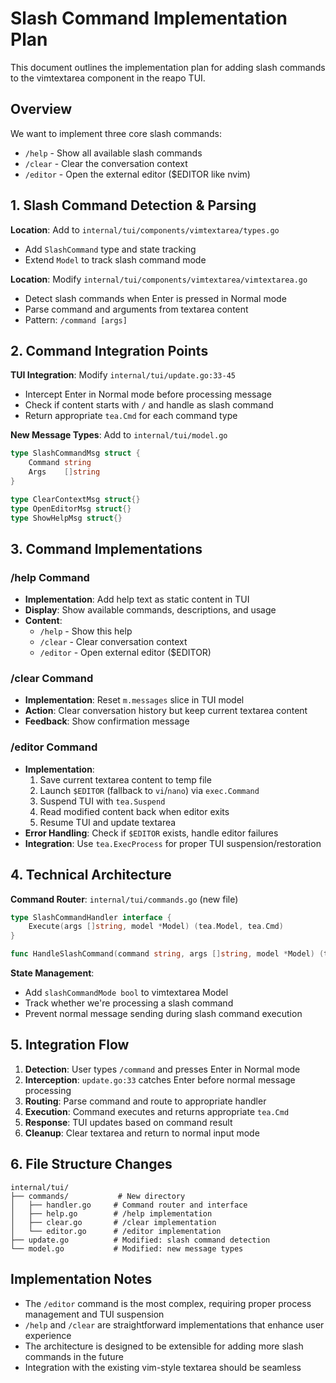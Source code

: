 # Slash Command Implementation Plan

This document outlines the implementation plan for adding slash commands to the vimtextarea component in the reapo TUI.

## Overview

We want to implement three core slash commands:
- `/help` - Show all available slash commands
- `/clear` - Clear the conversation context
- `/editor` - Open the external editor ($EDITOR like nvim)

## 1. Slash Command Detection & Parsing

**Location**: Add to `internal/tui/components/vimtextarea/types.go`
- Add `SlashCommand` type and state tracking
- Extend `Model` to track slash command mode

**Location**: Modify `internal/tui/components/vimtextarea/vimtextarea.go`
- Detect slash commands when Enter is pressed in Normal mode
- Parse command and arguments from textarea content
- Pattern: `/command [args]`

## 2. Command Integration Points

**TUI Integration**: Modify `internal/tui/update.go:33-45`
- Intercept Enter in Normal mode before processing message
- Check if content starts with `/` and handle as slash command
- Return appropriate `tea.Cmd` for each command type

**New Message Types**: Add to `internal/tui/model.go`
```go
type SlashCommandMsg struct {
    Command string
    Args    []string
}

type ClearContextMsg struct{}
type OpenEditorMsg struct{}
type ShowHelpMsg struct{}
```

## 3. Command Implementations

### /help Command
- **Implementation**: Add help text as static content in TUI
- **Display**: Show available commands, descriptions, and usage
- **Content**: 
  - `/help` - Show this help
  - `/clear` - Clear conversation context
  - `/editor` - Open external editor ($EDITOR)

### /clear Command
- **Implementation**: Reset `m.messages` slice in TUI model
- **Action**: Clear conversation history but keep current textarea content
- **Feedback**: Show confirmation message

### /editor Command
- **Implementation**: 
  1. Save current textarea content to temp file
  2. Launch `$EDITOR` (fallback to `vi`/`nano`) via `exec.Command`
  3. Suspend TUI with `tea.Suspend`
  4. Read modified content back when editor exits
  5. Resume TUI and update textarea
- **Error Handling**: Check if `$EDITOR` exists, handle editor failures
- **Integration**: Use `tea.ExecProcess` for proper TUI suspension/restoration

## 4. Technical Architecture

**Command Router**: `internal/tui/commands.go` (new file)
```go
type SlashCommandHandler interface {
    Execute(args []string, model *Model) (tea.Model, tea.Cmd)
}

func HandleSlashCommand(command string, args []string, model *Model) (tea.Model, tea.Cmd)
```

**State Management**: 
- Add `slashCommandMode bool` to vimtextarea Model
- Track whether we're processing a slash command
- Prevent normal message sending during slash command execution

## 5. Integration Flow

1. **Detection**: User types `/command` and presses Enter in Normal mode
2. **Interception**: `update.go:33` catches Enter before normal message processing  
3. **Routing**: Parse command and route to appropriate handler
4. **Execution**: Command executes and returns appropriate `tea.Cmd`
5. **Response**: TUI updates based on command result
6. **Cleanup**: Clear textarea and return to normal input mode

## 6. File Structure Changes

```
internal/tui/
├── commands/           # New directory
│   ├── handler.go     # Command router and interface
│   ├── help.go        # /help implementation  
│   ├── clear.go       # /clear implementation
│   └── editor.go      # /editor implementation
├── update.go          # Modified: slash command detection
└── model.go           # Modified: new message types
```

## Implementation Notes

- The `/editor` command is the most complex, requiring proper process management and TUI suspension
- `/help` and `/clear` are straightforward implementations that enhance user experience
- The architecture is designed to be extensible for adding more slash commands in the future
- Integration with the existing vim-style textarea should be seamless